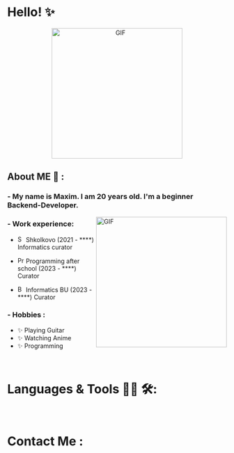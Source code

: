 # Hello! :sparkles: 

<div align="center">
<img hight="300" width="300" alt="GIF" align="center" src="https://media.tenor.com/kaRCm9ELxKgAAAAC/menhera-chan-chibi.gif">
</div>


## About ME :rose: :

### - My name is Maxim. I am 20 years old. I'm a beginner Backend-Developer.

<img width="300" alt="GIF" align="right" src="https://media.tenor.com/mJUW-aPX3WgAAAAC/killua.gif">

### - Work experience:

- <a href="https://2.shkolkovo.online/"><img width="15" src="https://pic.onlinewebfonts.com/thumbnails/icons_263489.svg" alt = "Shkolkovo"></a> Shkolkovo (2021 - ****) Informatics curator

- <a href="https://vk.com/proga_after_school_23"><img width="15" src="https://pic.onlinewebfonts.com/thumbnails/icons_263489.svg" alt = "ProgAfterSchool"></a> Programming after school (2023 - ****) Curator

- <a href="https://vk.com/inf_bu"><img width="15" src="https://pic.onlinewebfonts.com/thumbnails/icons_263489.svg" alt = "BU"></a> Informatics BU (2023 - ****) Curator


### - Hobbies : 

- ✨ Playing Guitar
- ✨ Watching Anime
- ✨ Programming


</br>

# Languages & Tools 👨‍💻 🛠:
</br>

<p align="center">






# Contact Me :

<p>
 </br>



